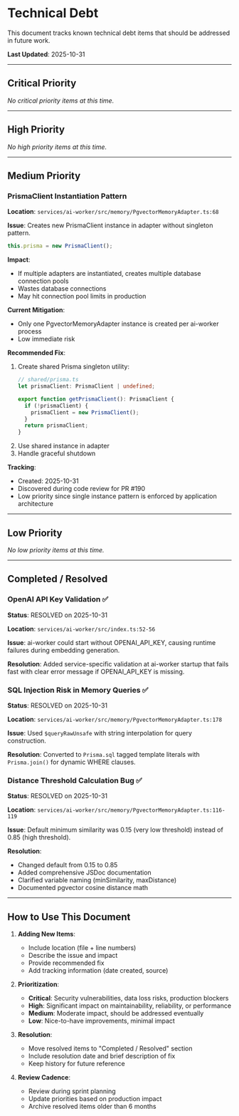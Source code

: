 # Technical Debt

This document tracks known technical debt items that should be addressed in future work.

**Last Updated**: 2025-10-31

---

## Critical Priority

_No critical priority items at this time._

---

## High Priority

_No high priority items at this time._

---

## Medium Priority

### PrismaClient Instantiation Pattern

**Location**: `services/ai-worker/src/memory/PgvectorMemoryAdapter.ts:68`

**Issue**: Creates new PrismaClient instance in adapter without singleton pattern.

```typescript
this.prisma = new PrismaClient();
```

**Impact**:
- If multiple adapters are instantiated, creates multiple database connection pools
- Wastes database connections
- May hit connection pool limits in production

**Current Mitigation**:
- Only one PgvectorMemoryAdapter instance is created per ai-worker process
- Low immediate risk

**Recommended Fix**:
1. Create shared Prisma singleton utility:
   ```typescript
   // shared/prisma.ts
   let prismaClient: PrismaClient | undefined;

   export function getPrismaClient(): PrismaClient {
     if (!prismaClient) {
       prismaClient = new PrismaClient();
     }
     return prismaClient;
   }
   ```
2. Use shared instance in adapter
3. Handle graceful shutdown

**Tracking**:
- Created: 2025-10-31
- Discovered during code review for PR #190
- Low priority since single instance pattern is enforced by application architecture

---

## Low Priority

_No low priority items at this time._

---

## Completed / Resolved

### OpenAI API Key Validation ✅

**Status**: RESOLVED on 2025-10-31

**Location**: `services/ai-worker/src/index.ts:52-56`

**Issue**: ai-worker could start without OPENAI_API_KEY, causing runtime failures during embedding generation.

**Resolution**: Added service-specific validation at ai-worker startup that fails fast with clear error message if OPENAI_API_KEY is missing.

### SQL Injection Risk in Memory Queries ✅

**Status**: RESOLVED on 2025-10-31

**Location**: `services/ai-worker/src/memory/PgvectorMemoryAdapter.ts:178`

**Issue**: Used `$queryRawUnsafe` with string interpolation for query construction.

**Resolution**: Converted to `Prisma.sql` tagged template literals with `Prisma.join()` for dynamic WHERE clauses.

### Distance Threshold Calculation Bug ✅

**Status**: RESOLVED on 2025-10-31

**Location**: `services/ai-worker/src/memory/PgvectorMemoryAdapter.ts:116-119`

**Issue**: Default minimum similarity was 0.15 (very low threshold) instead of 0.85 (high threshold).

**Resolution**:
- Changed default from 0.15 to 0.85
- Added comprehensive JSDoc documentation
- Clarified variable naming (minSimilarity, maxDistance)
- Documented pgvector cosine distance math

---

## How to Use This Document

1. **Adding New Items**:
   - Include location (file + line numbers)
   - Describe the issue and impact
   - Provide recommended fix
   - Add tracking information (date created, source)

2. **Prioritization**:
   - **Critical**: Security vulnerabilities, data loss risks, production blockers
   - **High**: Significant impact on maintainability, reliability, or performance
   - **Medium**: Moderate impact, should be addressed eventually
   - **Low**: Nice-to-have improvements, minimal impact

3. **Resolution**:
   - Move resolved items to "Completed / Resolved" section
   - Include resolution date and brief description of fix
   - Keep history for future reference

4. **Review Cadence**:
   - Review during sprint planning
   - Update priorities based on production impact
   - Archive resolved items older than 6 months
